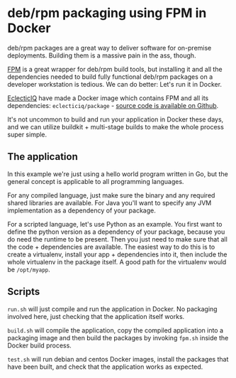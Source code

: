 # deb/rpm packaging using FPM in Docker

deb/rpm packages are a great way to deliver software for on-premise deployments. Building them is a massive pain in the ass, though.

[FPM](https://fpm.readthedocs.io/en/latest/intro.html) is a great wrapper for deb/rpm build tools, but installing it and all the dependencies needed to build fully functional deb/rpm packages on a developer workstation is tedious. We can do better: Let's run it in Docker.

[EclecticIQ](https://github.com/eclecticiq) have made a Docker image which contains FPM and all its dependencies: `eclecticiq/package` - [source code is available on Github](https://github.com/eclecticiq/package.docker).

It's not uncommon to build and run your application in Docker these days, and we can utilize buildkit + multi-stage builds to make the whole process super simple.


## The application

In this example we're just using a hello world program written in Go, but the general concept is applicable to all programming languages.

For any compiled language, just make sure the binary and any required shared libraries are available. For Java you'll want to specify any JVM implementation as a dependency of your package.

For a scripted language, let's use Python as an example. You first want to define the python version as a dependency of your package, because you do need the runtime to be present. Then you just need to make sure that all the code + dependencies are available. The easiest way to do this is to create a virtualenv, install your app + dependencies into it, then include the whole virtualenv in the package itself. A good path for the virtualenv would be `/opt/myapp`.


## Scripts

`run.sh` will just compile and run the application in Docker. No packaging involved here, just checking that the application itself works.

`build.sh` will compile the application, copy the compiled application into a packaging image and then build the packages by invoking `fpm.sh` inside the Docker build process.

`test.sh` will run debian and centos Docker images, install the packages that have been built, and check that the application works as expected.
